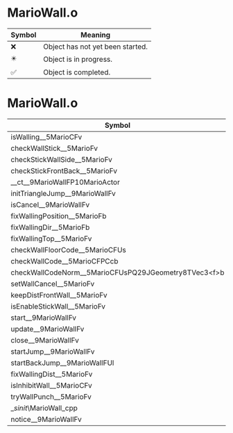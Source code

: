 # MarioWall.o
| Symbol | Meaning 
| ------------- | ------------- 
| :x: | Object has not yet been started. 
| :eight_pointed_black_star: | Object is in progress. 
| :white_check_mark: | Object is completed. 


# MarioWall.o
| Symbol | Decompiled? |
| ------------- | ------------- |
| isWalling__5MarioCFv | :x: |
| checkWallStick__5MarioFv | :x: |
| checkStickWallSide__5MarioFv | :x: |
| checkStickFrontBack__5MarioFv | :x: |
| __ct__9MarioWallFP10MarioActor | :x: |
| initTriangleJump__9MarioWallFv | :x: |
| isCancel__9MarioWallFv | :x: |
| fixWallingPosition__5MarioFb | :x: |
| fixWallingDir__5MarioFb | :x: |
| fixWallingTop__5MarioFv | :x: |
| checkWallFloorCode__5MarioCFUs | :x: |
| checkWallCode__5MarioCFPCcb | :x: |
| checkWallCodeNorm__5MarioCFUsPQ29JGeometry8TVec3&lt;f&gt;b | :x: |
| setWallCancel__5MarioFv | :x: |
| keepDistFrontWall__5MarioFv | :x: |
| isEnableStickWall__5MarioFv | :x: |
| start__9MarioWallFv | :x: |
| update__9MarioWallFv | :x: |
| close__9MarioWallFv | :x: |
| startJump__9MarioWallFv | :x: |
| startBackJump__9MarioWallFUl | :x: |
| fixWallingDist__5MarioFv | :x: |
| isInhibitWall__5MarioCFv | :x: |
| tryWallPunch__5MarioFv | :x: |
| __sinit_\MarioWall_cpp | :x: |
| notice__9MarioWallFv | :x: |
